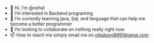 - 👋 Hi, I’m @nehal
- 👀 I’m interested in Backend programing
- 🌱 I’m currently learning java, Sql, and language that can help me become a better programmer 
- 💞️ I’m looking to collaborate on nothing really right now
- 📫 How to reach me simply email me on nihalsoni8991@gmai.com

<!---
nehal8991/nehal8991 is a ✨ special ✨ repository because its `README.md` (this file) appears on your GitHub profile.
You can click the Preview link to take a look at your changes.
--->
